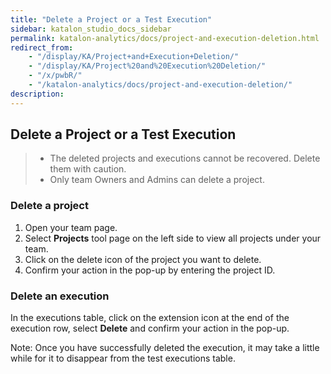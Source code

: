 ```yaml
---
title: "Delete a Project or a Test Execution" 
sidebar: katalon_studio_docs_sidebar
permalink: katalon-analytics/docs/project-and-execution-deletion.html 
redirect_from:
    - "/display/KA/Project+and+Execution+Deletion/"
    - "/display/KA/Project%20and%20Execution%20Deletion/"
    - "/x/pwbR/"
    - "/katalon-analytics/docs/project-and-execution-deletion/"
description: 
---
```


## **Delete a Project or a Test Execution**

>* The deleted projects and executions cannot be recovered. Delete them with caution.
>* Only team Owners and Admins can delete a project.

### Delete a project

1. Open your team page.
2. Select **Projects** tool page on the left side to view all projects under your team.
3. Click on the delete icon of the project you want to delete.
4. Confirm your action in the pop-up by entering the project ID.

### Delete an execution

In the executions table, click on the extension icon at the end of the execution row, select **Delete** and confirm your action in the pop-up.

Note: Once you have successfully deleted the execution, it may take a little while for it to disappear from the test executions table.
